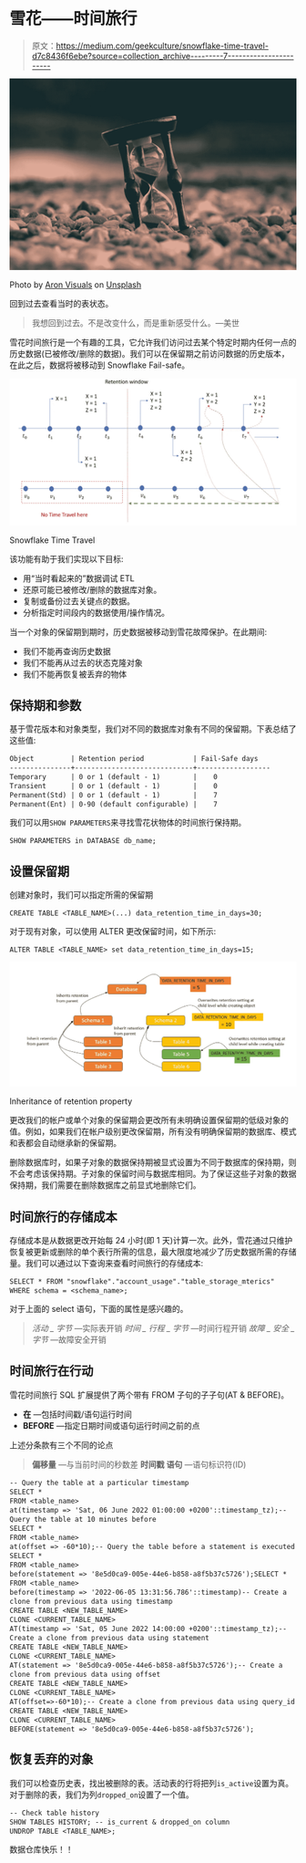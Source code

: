 # 雪花——时间旅行

> 原文：<https://medium.com/geekculture/snowflake-time-travel-d7c8436f6ebe?source=collection_archive---------7----------------------->

![](img/14a174b7d5a733433abe90695c8a2f17.png)

Photo by [Aron Visuals](https://unsplash.com/@aronvisuals?utm_source=unsplash&utm_medium=referral&utm_content=creditCopyText) on [Unsplash](https://unsplash.com/s/photos/time-tarvel?utm_source=unsplash&utm_medium=referral&utm_content=creditCopyText)

回到过去查看当时的表状态。

> 我想回到过去。不是改变什么，而是重新感受什么。—美世

雪花时间旅行是一个有趣的工具，它允许我们访问过去某个特定时期内任何一点的历史数据(已被修改/删除的数据)。我们可以在保留期之前访问数据的历史版本，在此之后，数据将被移动到 Snowflake Fail-safe。

![](img/3131712a5ba3abeff98670c478c919be.png)

Snowflake Time Travel

该功能有助于我们实现以下目标:

*   用“当时看起来的”数据调试 ETL
*   还原可能已被修改/删除的数据库对象。
*   复制或备份过去关键点的数据。
*   分析指定时间段内的数据使用/操作情况。

当一个对象的保留期到期时，历史数据被移动到雪花故障保护。在此期间:

*   我们不能再查询历史数据
*   我们不能再从过去的状态克隆对象
*   我们不能再恢复被丢弃的物体

## 保持期和参数

基于雪花版本和对象类型，我们对不同的数据库对象有不同的保留期。下表总结了这些值:

```
Object         | Retention period            | Fail-Safe days
---------------+-----------------------------+------------------Temporary      | 0 or 1 (default - 1)        |    0
Transient      | 0 or 1 (default - 1)        |    0
Permanent(Std) | 0 or 1 (default - 1)        |    7
Permanent(Ent) | 0-90 (default configurable) |    7
```

我们可以用`SHOW PARAMETERS`来寻找雪花状物体的时间旅行保持期。

```
SHOW PARAMETERS in DATABASE db_name;
```

## 设置保留期

创建对象时，我们可以指定所需的保留期

```
CREATE TABLE <TABLE_NAME>(...) data_retention_time_in_days=30;
```

对于现有对象，可以使用 ALTER 更改保留时间，如下所示:

```
ALTER TABLE <TABLE_NAME> set data_retention_time_in_days=15;
```

![](img/99710bc7fb748eb6e09fdd2cd950bbd9.png)

Inheritance of retention property

更改我们的帐户或单个对象的保留期会更改所有未明确设置保留期的低级对象的值。例如，如果我们在帐户级别更改保留期，所有没有明确保留期的数据库、模式和表都会自动继承新的保留期。

删除数据库时，如果子对象的数据保持期被显式设置为不同于数据库的保持期，则不会考虑该保持期。子对象的保留时间与数据库相同。为了保证这些子对象的数据保持期，我们需要在删除数据库之前显式地删除它们。

## 时间旅行的存储成本

存储成本是从数据更改开始每 24 小时(即 1 天)计算一次。此外，雪花通过只维护恢复被更新或删除的单个表行所需的信息，最大限度地减少了历史数据所需的存储量。我们可以通过以下查询来查看时间旅行的存储成本:

```
SELECT * FROM "snowflake"."account_usage"."table_storage_mterics" WHERE schema = <schema_name>;
```

对于上面的 select 语句，下面的属性是感兴趣的。

> *活动 _ 字节* —实际表开销
> *时间 _ 行程 _ 字节* —时间行程开销
> *故障 _ 安全 _ 字节* —故障安全开销

## 时间旅行在行动

雪花时间旅行 SQL 扩展提供了两个带有 FROM 子句的子子句(AT & BEFORE)。

*   **在** —包括时间戳/语句运行时间
*   **BEFORE** —指定日期时间或语句运行时间之前的点

上述分条款有三个不同的论点

> **偏移量** —与当前时间的秒数差
> **时间戳**
> **语句** —语句标识符(ID)

```
-- Query the table at a particular timestamp
SELECT * 
FROM <table_name>
at(timestamp => 'Sat, 06 June 2022 01:00:00 +0200'::timestamp_tz);-- Query the table at 10 minutes before
SELECT * 
FROM <table_name>
at(offset => -60*10);-- Query the table before a statement is executed
SELECT *
FROM <table_name> 
before(statement => '8e5d0ca9-005e-44e6-b858-a8f5b37c5726');SELECT * 
FROM <table_name>
before(timestamp => '2022-06-05 13:31:56.786'::timestamp)-- Create a clone from previous data using timestamp
CREATE TABLE <NEW_TABLE_NAME> 
CLONE <CURRENT_TABLE_NAME> 
AT(timestamp => 'Sat, 05 June 2022 14:00:00 +0200'::timestamp_tz);-- Create a clone from previous data using statement
CREATE TABLE <NEW_TABLE_NAME> 
CLONE <CURRENT_TABLE_NAME> 
AT(statement => '8e5d0ca9-005e-44e6-b858-a8f5b37c5726');-- Create a clone from previous data using offset
CREATE TABLE <NEW_TABLE_NAME> 
CLONE <CURRENT_TABLE_NAME> 
AT(offset=>-60*10);-- Create a clone from previous data using query_id
CREATE TABLE <NEW_TABLE_NAME> 
CLONE <CURRENT_TABLE_NAME> 
BEFORE(statement => '8e5d0ca9-005e-44e6-b858-a8f5b37c5726');
```

## 恢复丢弃的对象

我们可以检查历史表，找出被删除的表。活动表的行将把列`is_active`设置为真。对于删除的表，我们为列`dropped_on`设置了一个值。

```
-- Check table history 
SHOW TABLES HISTORY; -- is_current & dropped_on column
UNDROP TABLE <TABLE_NAME>;
```

数据仓库快乐！！